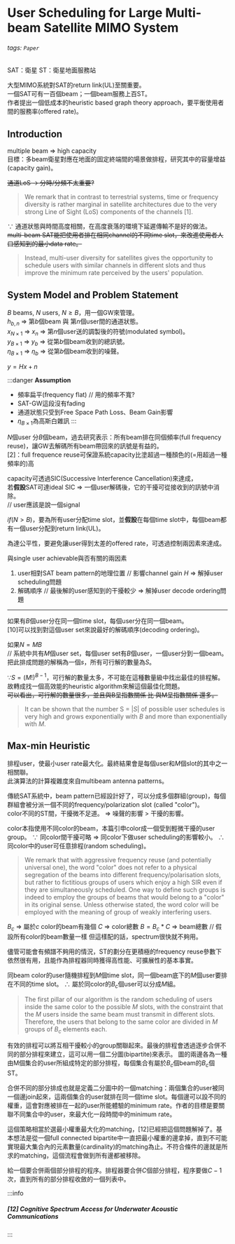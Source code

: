 # User Scheduling for Large Multi-beam Satellite MIMO System
###### tags: `Paper`
SAT：衛星
ST：衛星地面服務站

大型MIMO系統對SAT的return link(UL)至關重要。  
一個SAT可有一百個beam；一個beam服務上百ST。  
作者提出一個低成本的heuristic based graph theory approach，要平衡使用者間的服務率(offered rate)。

## Introduction
multiple beam => high capacity  
目標：多beam衛星對應在地面的固定終端間的場景做排程，研究其中的容量增益(capacity gain)。

~~通道LoS -> 分時/分頻不太重要?~~
> We remark that in contrast to terrestrial systems, time or frequency diversity is rather marginal in satellite architectures due to the very strong Line of Sight (LoS) components of the channels [1].

$\because$ 通道狀態與時間高度相關，在高度衰落的環境下延遲傳輸不是好的做法。  
~~multi-beam SAT能把使用者排在相同channel的不同time slot，來改進使用者人口感知到的最小data rate。~~
> Instead, multi-user diversity for satellites gives 
the opportunity to schedule users with similar channels in 
different slots and thus improve the minimum rate perceived 
by the users' population.

## System Model and Problem Statement
$B$ beams, $N$ users, $N \geq B$，用一個GW來管理。  
$h_{b, n}$ => 第$b$個beam 與 第$n$個user間的通道狀態。  
$x_{N \times 1}$ => $x_n$ => 第$n$個user送的調製後的符號(modulated symbol)。  
$y_{B \times 1}$ => $y_b$ => 從第$b$個beam收到的總訊號。  
$\eta_{B \times 1}$ => $\eta_b$ => 從第$b$個beam收到的噪聲。  

$y = Hx + n$

:::danger
**Assumption**
- 頻率扁平(frequency flat) // 用的頻率不寬?
- SAT-GW這段沒有fading
- 通道狀態只受到Free Space Path Loss、Beam Gain影響
- $\eta_{B \times 1}$為高斯白雜訊
:::

<!-- figure 1 -->

$N$個user 分$B$個beam，過去研究表示：所有beam排在同個頻率(full frequency reuse)，讓GW去解碼所有beam帶回來的訊號是有益的。  
[2]：full frequence reuse可保證系統capacity比塗超過一種顏色的(=用超過一種頻率的)高

capacity可透過SIC(Successive Interference Cancellation)來達成，  
若**假設**SAT可達ideal SIC => 一個user解碼後，它的干擾可從接收到的訊號中消除。  
// user應該是說一個signal


$if (N > B)$，要為所有user分配time slot，並**假設**在每個time slot中，每個beam都有一個user分配到return link(UL)。

為達公平性，要避免讓user得到太差的offered rate，可透過控制兩因素來達成。

與single user achievable與否有關的兩因素
1. user相對SAT beam pattern的地理位置 // 影響channel gain $H$
    => 解掉user scheduling問題
2. 解碼順序 // 最後解的user感知到的干擾較少
    => 解掉user decode ordering問題
---
如果有$B$個user分在同一個time slot，每個user分在同一個beam。  
[10]可以找到對這個user set來說最好的解碼順序(decoding ordering)。

如果$N = MB$  
// 系統中共有$M$個user set，每個user set有$B$個user，一個user分到一個beam。  
把此排成問題的解稱為一個$s$，所有可行解的數量為$S$。

$\because S = (M!)^{B-1}$，可行解的數量太多，不可能在這種數量級中找出最佳的排程解。
故轉成找一個高效能的heuristic algorithm來解這個最佳化問題。  
~~可以看出，可行解的數量很多，並且與B呈指數關係 比 與M呈指數關係 還多。~~
> It can be shown that the number S = $|S|$ of possible user schedules is very high and grows exponentially with $B$ and more than exponentially with $M$.

## Max-min Heuristic
排程user，使最小user rate最大化。最終結果會是每個user和$M$個slot的其中之一相關聯。  
此演算法的計算複雜度來自multibeam antenna patterns。

傳統SAT系統中，beam pattern已經設計好了，可以分成多個群組(group)，每個群組會被分派一個不同的frequency/polarization slot (called "color")。  
color不同的ST間，干擾微不足道。 => 噪聲的影響 > 干擾的影響。

color本指使用不同color的beam，本篇引申color成一個受到輕微干擾的user group。
$\because$ 同color間干擾可略 => 同color下做user scheduling的影響較小。
$\therefore$ 同color中的user可任意排程(random scheduling)。
> We remark that with  aggressive frequency reuse (and potentially universal one), the  word "color" does not refer to a physical segregation of the  beams into different frequency/polarisation slots, but rather to  fictitious groups of users which enjoy a high SIR even if they  are simultaneously scheduled.
> One way to define such groups  is indeed to employ the groups of beams that would belong  to a "color" in its original sense. Unless otherwise stated, the  word color will be employed with the meaning of group of  weakly interfering users. 

$B_c$ => 屬於$c$ color的beam有幾個
$C$ => color總數
$B = B_c * C$ => beam總數 // 假設所有color的beam數量一樣
但這樣配的話，spectrum很快就不夠用。

儘管可能會有頻譜不夠用的情況，ST的劃分在更積極的frequency reuse參數下依然很有用，且能作為排程器同時獲得高性能、可擴展性的基本事實。

同beam color的user隨機排程到$M$個time slot，同一個beam底下的$M$個user要排在不同的time slot。
$\therefore$ 屬於同color的$B_c$個user可以分成$M$組。  
>The first pillar of our algorithm is the random scheduling of users inside the same color to the possible $M$ slots, with the constraint that the $M$ users inside the same beam must transmit in different slots. Therefore, the users that belong to the same color are divided in $M$ groups of $B_c$ elements each.

有效的排程可以將互相干擾較小的group關聯起來。最後的排程會透過逐步合併不同的部分排程來建立，這可以用一個二分圖(bipartite)來表示。
圖的兩邊各為一種由M個集合的user所組成特定的部分排程，每個集合有屬於$B_c$個beam的$B_c$個ST。

<!-- figure 2 -->

合併不同的部分排成也就是定義二分圖中的一個matching：兩個集合的user被同一個邊join起來，這兩個集合的user就排在同一個time slot。每個邊可以設不同的權重，這會對應被排在一起的user所能體驗的minimum rate。作者的目標是要關聯不同集合中的user，來最大化一段時間中的minimum rate。

這個策略相當於選最小權重最大化的matching，[12]已經把這個問題解掉了。基本想法是從一個full connected bipartite中一直把最小權重的邊拿掉，直到不可能實現最大集合內的元素數量(cardinality)的matching為止。不符合條件的邊就是所求的matching，這個流程會做到所有邊都被移除。

給一個要合併兩個部分排程的程序。排程器要合併$C$個部分排程，程序要做$C-1$次，直到所有的部分排程收斂的一個列表中。

:::info
##### [12] Cognitive Spectrum Access for Underwater Acoustic Communications

:::